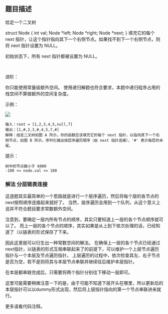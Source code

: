 ## 题目描述
给定一个二叉树

struct Node {
  int val;
  Node *left;
  Node *right;
  Node *next;
}
填充它的每个 next 指针，让这个指针指向其下一个右侧节点。如果找不到下一个右侧节点，则将 next 指针设置为 NULL。

初始状态下，所有 next 指针都被设置为 NULL。

 

进阶：

你只能使用常量级额外空间。
使用递归解题也符合要求，本题中递归程序占用的栈空间不算做额外的空间复杂度。
 

示例：

![](https://assets.leetcode-cn.com/aliyun-lc-upload/uploads/2019/02/15/117_sample.png)
```
输入：root = [1,2,3,4,5,null,7]
输出：[1,#,2,3,#,4,5,7,#]
解释：给定二叉树如图 A 所示，你的函数应该填充它的每个 next 指针，以指向其下一个右侧节点，如图 B 所示。序列化输出按层序遍历顺序（由 next 指针连接），'#' 表示每层的末尾。
```

提示：
```
树中的节点数小于 6000
-100 <= node.val <= 100
```

### 解法 分层链表连接
这道题其实最简单的一个思路就是进行一个层序遍历，然后将每个层的各节点的next按照顺序连接起来就好了。
当然，层序遍历会用到一个队列，从这个意义上说并不符合题目要求常数额外空间。

注意到，要确定一层内所有节点的顺序，其实只要知道上一层的各个节点顺序就可以了。
而上一层的各个节点的顺序，其实如果是从上到下依次处理的话，已经知道了（以链表的形式保存了下来。

因此这里就可以衍生出一种常数空间的解法。
在确保上一层的各个节点已经通过next指针，以链表的形式互相串联起来了的前提下，可以维护一个上层节点遍历指针与一个本层及节点遍历指针。
上层遍历的过程中，依次检查其左、右子节点是否为空，若不是则将其与本层节点串联并继续往后维护本层指针。

在本层都串联完成后，只需要将两个指针分别往下移动一层即可。

这里可能需要稍微注意一下的是，由于可能不知道下层开头在哪里，所以更新后的本层指针可以以dummy形式出现，然后将上层指针指向的第一个节点串联进来就行。

更多请看代码注释。